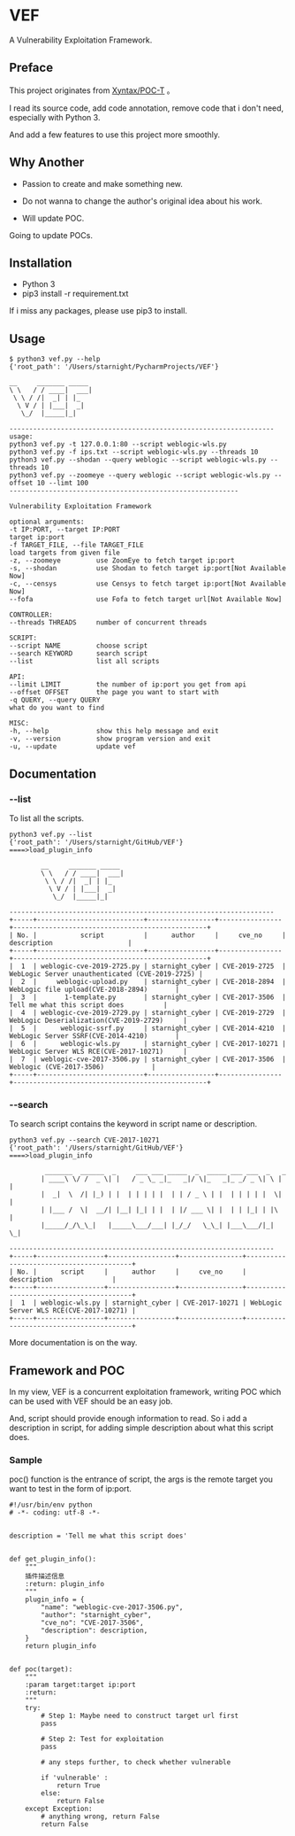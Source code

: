 # VEF

A Vulnerability Exploitation Framework.

## Preface

This project originates from [Xyntax/POC-T](<https://github.com/Xyntax/POC-T>) 。

I read its source code, add code annotation, remove code that i don't need, especially with Python 3.

And add a few features to use this project more smoothly.

## Why Another

- Passion to create and make something new.


- Do not wanna to change the author's original idea about his work.
- Will update POC.

Going to update POCs.

## Installation

- Python 3 
- pip3 install -r requirement.txt

If i miss any packages, please use pip3 to install.

## Usage

	$ python3 vef.py --help
	{'root_path': '/Users/starnight/PycharmProjects/VEF'}
	
	__     _______ _____
	\ \   / / ____|  ___|
	 \ \ / /|  _| | |_
	  \ V / | |___|  _|
	   \_/  |_____|_|
	
	-------------------------------------------------------------------
	usage:
	python3 vef.py -t 127.0.0.1:80 --script weblogic-wls.py
	python3 vef.py -f ips.txt --script weblogic-wls.py --threads 10
	python3 vef.py --shodan --query weblogic --script weblogic-wls.py --threads 10
	python3 vef.py --zoomeye --query weblogic --script weblogic-wls.py --offset 10 --limt 100
	----------------------------------------------------------
	
	Vulnerability Exploitation Framework
	
	optional arguments:
	-t IP:PORT, --target IP:PORT
	target ip:port
	-f TARGET_FILE, --file TARGET_FILE
	load targets from given file
	-z, --zoomeye         use ZoomEye to fetch target ip:port
	-s, --shodan          use Shodan to fetch target ip:port[Not Available Now]
	-c, --censys          use Censys to fetch target ip:port[Not Available Now]
	--fofa                use Fofa to fetch target url[Not Available Now]
	
	CONTROLLER:
	--threads THREADS     number of concurrent threads
	
	SCRIPT:
	--script NAME         choose script
	--search KEYWORD      search script
	--list                list all scripts
	
	API:
	--limit LIMIT         the number of ip:port you get from api
	--offset OFFSET       the page you want to start with
	-q QUERY, --query QUERY
	what do you want to find
	
	MISC:
	-h, --help            show this help message and exit
	-v, --version         show program version and exit
	-u, --update          update vef

## Documentation
### --list
To list all the scripts.

```
python3 vef.py --list
{'root_path': '/Users/starnight/GitHub/VEF'}
====>load_plugin_info

        __     _______ _____
        \ \   / / ____|  ___|
         \ \ / /|  _| | |_
          \ V / | |___|  _|
           \_/  |_____|_|

-------------------------------------------------------------------
+-----+---------------------------+-----------------+----------------+-------------------------------------------------+
| No. |           script          |      author     |     cve_no     |                   description                   |
+-----+---------------------------+-----------------+----------------+-------------------------------------------------+
|  1  | weblogic-cve-2019-2725.py | starnight_cyber | CVE-2019-2725  | WebLogic Server unauthenticated (CVE-2019-2725) |
|  2  |     weblogic-upload.py    | starnight_cyber | CVE-2018-2894  |       WebLogic file upload(CVE-2018-2894)       |
|  3  |       1-template.py       | starnight_cyber | CVE-2017-3506  |          Tell me what this script does          |
|  4  | weblogic-cve-2019-2729.py | starnight_cyber | CVE-2019-2729  |     WebLogic Deserialization(CVE-2019-2729)     |
|  5  |      weblogic-ssrf.py     | starnight_cyber | CVE-2014-4210  |       WebLogic Server SSRF(CVE-2014-4210)       |
|  6  |      weblogic-wls.py      | starnight_cyber | CVE-2017-10271 |     WebLogic Server WLS RCE(CVE-2017-10271)     |
|  7  | weblogic-cve-2017-3506.py | starnight_cyber | CVE-2017-3506  |             Weblogic (CVE-2017-3506)            |
+-----+---------------------------+-----------------+----------------+-------------------------------------------------+
```

### --search
To search script contains the keyword in script name or description.

```
python3 vef.py --search CVE-2017-10271
{'root_path': '/Users/starnight/GitHub/VEF'}
====>load_plugin_info

         _______  ______  _     ___ ___ _____  _  _____ ___ ___  _   _
        | ____\ \/ /  _ \| |   / _ \_ _|_   _|/ \|_   _|_ _/ _ \| \ | |
        |  _|  \  /| |_) | |  | | | | |  | | / _ \ | |  | | | | |  \| |
        | |___ /  \|  __/| |__| |_| | |  | |/ ___ \| |  | | |_| | |\  |
        |_____/_/\_\_|   |_____\___/___| |_/_/   \_\_| |___\___/|_| \_|

-------------------------------------------------------------------
+-----+-----------------+-----------------+----------------+-----------------------------------------+
| No. |      script     |      author     |     cve_no     |               description               |
+-----+-----------------+-----------------+----------------+-----------------------------------------+
|  1  | weblogic-wls.py | starnight_cyber | CVE-2017-10271 | WebLogic Server WLS RCE(CVE-2017-10271) |
+-----+-----------------+-----------------+----------------+-----------------------------------------+
```

More documentation is on the way.

## Framework and POC
In my view, VEF is a concurrent exploitation framework, writing POC which can be used with VEF should be an easy job. 

And, script should provide enough information to read. So i add a description in script, for adding simple description about what this script does.

### Sample
poc() function is the entrance of script, the args is the remote target you want to test in the form of ip:port.

```
#!/usr/bin/env python
# -*- coding: utf-8 -*-


description = 'Tell me what this script does'


def get_plugin_info():
    """
    插件描述信息
    :return: plugin_info
    """
    plugin_info = {
        "name": "weblogic-cve-2017-3506.py",
        "author": "starnight_cyber",
        "cve_no": "CVE-2017-3506",
        "description": description,
    }
    return plugin_info


def poc(target):
    """
    :param target:target ip:port
    :return:
    """
    try:
        # Step 1: Maybe need to construct target url first
        pass

        # Step 2: Test for exploitation
        pass

        # any steps further, to check whether vulnerable

        if 'vulnerable' :
            return True
        else:
            return False
    except Exception:
        # anything wrong, return False
        return False
```
